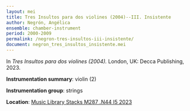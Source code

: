 ```yaml
---
layout: mei
title: Tres Insultos para dos violines (2004)--III. Insistente
author: Negrón, Angélica
ensemble: chamber-instrument
period: 2000-2009
permalink: /negron-tres-insultos-iii-insistente/
document: negron_tres_insultos_insistente.mei
---
```


In *Tres Insultos para dos violines (2004).* London, UK: Decca Publishing, 2023.

**Instrumentation summary**: violin (2)

**Instrumentation group**: strings

**Location**: <a href="https://tufts.primo.exlibrisgroup.com/permalink/01TUN_INST/1kc9gia/alma991019011679603851" target="_blank"> Music Library Stacks M287 .N44 I5 2023</a>
